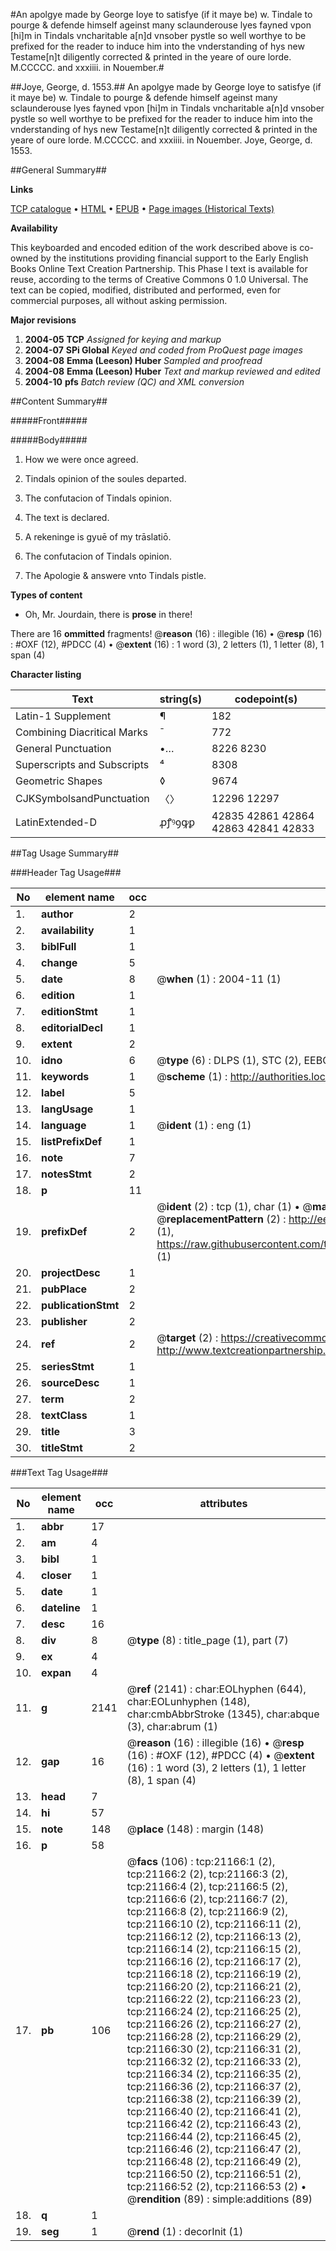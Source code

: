 #An apolgye made by George Ioye to satisfye (if it maye be) w. Tindale to pourge & defende himself ageinst many sclaunderouse lyes fayned vpon [hi]m in Tindals vncharitable a[n]d vnsober pystle so well worthye to be prefixed for the reader to induce him into the vnderstanding of hys new Testame[n]t diligently corrected & printed in the yeare of oure lorde. M.CCCCC. and xxxiiii. in Nouember.#

##Joye, George, d. 1553.##
An apolgye made by George Ioye to satisfye (if it maye be) w. Tindale to pourge & defende himself ageinst many sclaunderouse lyes fayned vpon [hi]m in Tindals vncharitable a[n]d vnsober pystle so well worthye to be prefixed for the reader to induce him into the vnderstanding of hys new Testame[n]t diligently corrected & printed in the yeare of oure lorde. M.CCCCC. and xxxiiii. in Nouember.
Joye, George, d. 1553.

##General Summary##

**Links**

[TCP catalogue](http://www.ota.ox.ac.uk/tcp/)  • 
[HTML](http://tei.it.ox.ac.uk/tcp/Texts-HTML/free/A04/A04693.html)  • 
[EPUB](http://tei.it.ox.ac.uk/tcp/Texts-EPUB/free/A04/A04693.epub) • 
[Page images (Historical Texts)](https://data.historicaltexts.jisc.ac.uk/view?pubId=eebo-99855664e&pageId=eebo-99855664e-21166-1)

**Availability**

This keyboarded and encoded edition of the
	       work described above is co-owned by the institutions
	       providing financial support to the Early English Books
	       Online Text Creation Partnership. This Phase I text is
	       available for reuse, according to the terms of Creative
	       Commons 0 1.0 Universal. The text can be copied,
	       modified, distributed and performed, even for
	       commercial purposes, all without asking permission.

**Major revisions**

1. __2004-05__ __TCP__ *Assigned for keying and markup*
1. __2004-07__ __SPi Global__ *Keyed and coded from ProQuest page images*
1. __2004-08__ __Emma (Leeson) Huber__ *Sampled and proofread*
1. __2004-08__ __Emma (Leeson) Huber__ *Text and markup reviewed and edited*
1. __2004-10__ __pfs__ *Batch review (QC) and XML conversion*

##Content Summary##

#####Front#####

#####Body#####

1. How we were once agreed.

1. Tindals opinion of the soules departed.

1. The confutacion of Tindals opinion.

1. The text is declared.

1. A rekeninge is gyuē of my trāslatiō.

1. The confutacion of Tindals opinion.

1. The Apologie & answere vnto Tindals pistle.

**Types of content**

  * Oh, Mr. Jourdain, there is **prose** in there!

There are 16 **ommitted** fragments! 
 @__reason__ (16) : illegible (16)  •  @__resp__ (16) : #OXF (12), #PDCC (4)  •  @__extent__ (16) : 1 word (3), 2 letters (1), 1 letter (8), 1 span (4)

**Character listing**


|Text|string(s)|codepoint(s)|
|---|---|---|
|Latin-1 Supplement|¶|182|
|Combining             Diacritical Marks|̄|772|
|General Punctuation|•…|8226 8230|
|Superscripts             and Subscripts|⁴|8308|
|Geometric Shapes|◊|9674|
|CJKSymbolsandPunctuation|〈〉|12296 12297|
|LatinExtended-D|ꝓꝭꝰꝯꝙꝑ|42835 42861 42864 42863 42841 42833|

##Tag Usage Summary##

###Header Tag Usage###

|No|element name|occ|attributes|
|---|---|---|---|
|1.|__author__|2||
|2.|__availability__|1||
|3.|__biblFull__|1||
|4.|__change__|5||
|5.|__date__|8| @__when__ (1) : 2004-11 (1)|
|6.|__edition__|1||
|7.|__editionStmt__|1||
|8.|__editorialDecl__|1||
|9.|__extent__|2||
|10.|__idno__|6| @__type__ (6) : DLPS (1), STC (2), EEBO-CITATION (1), PROQUEST (1), VID (1)|
|11.|__keywords__|1| @__scheme__ (1) : http://authorities.loc.gov/ (1)|
|12.|__label__|5||
|13.|__langUsage__|1||
|14.|__language__|1| @__ident__ (1) : eng (1)|
|15.|__listPrefixDef__|1||
|16.|__note__|7||
|17.|__notesStmt__|2||
|18.|__p__|11||
|19.|__prefixDef__|2| @__ident__ (2) : tcp (1), char (1)  •  @__matchPattern__ (2) : ([0-9\-]+):([0-9IVX]+) (1), (.+) (1)  •  @__replacementPattern__ (2) : http://eebo.chadwyck.com/downloadtiff?vid=$1&page=$2 (1), https://raw.githubusercontent.com/textcreationpartnership/Texts/master/tcpchars.xml#$1 (1)|
|20.|__projectDesc__|1||
|21.|__pubPlace__|2||
|22.|__publicationStmt__|2||
|23.|__publisher__|2||
|24.|__ref__|2| @__target__ (2) : https://creativecommons.org/publicdomain/zero/1.0/ (1), http://www.textcreationpartnership.org/docs/. (1)|
|25.|__seriesStmt__|1||
|26.|__sourceDesc__|1||
|27.|__term__|2||
|28.|__textClass__|1||
|29.|__title__|3||
|30.|__titleStmt__|2||


###Text Tag Usage###

|No|element name|occ|attributes|
|---|---|---|---|
|1.|__abbr__|17||
|2.|__am__|4||
|3.|__bibl__|1||
|4.|__closer__|1||
|5.|__date__|1||
|6.|__dateline__|1||
|7.|__desc__|16||
|8.|__div__|8| @__type__ (8) : title_page (1), part (7)|
|9.|__ex__|4||
|10.|__expan__|4||
|11.|__g__|2141| @__ref__ (2141) : char:EOLhyphen (644), char:EOLunhyphen (148), char:cmbAbbrStroke (1345), char:abque (3), char:abrum (1)|
|12.|__gap__|16| @__reason__ (16) : illegible (16)  •  @__resp__ (16) : #OXF (12), #PDCC (4)  •  @__extent__ (16) : 1 word (3), 2 letters (1), 1 letter (8), 1 span (4)|
|13.|__head__|7||
|14.|__hi__|57||
|15.|__note__|148| @__place__ (148) : margin (148)|
|16.|__p__|58||
|17.|__pb__|106| @__facs__ (106) : tcp:21166:1 (2), tcp:21166:2 (2), tcp:21166:3 (2), tcp:21166:4 (2), tcp:21166:5 (2), tcp:21166:6 (2), tcp:21166:7 (2), tcp:21166:8 (2), tcp:21166:9 (2), tcp:21166:10 (2), tcp:21166:11 (2), tcp:21166:12 (2), tcp:21166:13 (2), tcp:21166:14 (2), tcp:21166:15 (2), tcp:21166:16 (2), tcp:21166:17 (2), tcp:21166:18 (2), tcp:21166:19 (2), tcp:21166:20 (2), tcp:21166:21 (2), tcp:21166:22 (2), tcp:21166:23 (2), tcp:21166:24 (2), tcp:21166:25 (2), tcp:21166:26 (2), tcp:21166:27 (2), tcp:21166:28 (2), tcp:21166:29 (2), tcp:21166:30 (2), tcp:21166:31 (2), tcp:21166:32 (2), tcp:21166:33 (2), tcp:21166:34 (2), tcp:21166:35 (2), tcp:21166:36 (2), tcp:21166:37 (2), tcp:21166:38 (2), tcp:21166:39 (2), tcp:21166:40 (2), tcp:21166:41 (2), tcp:21166:42 (2), tcp:21166:43 (2), tcp:21166:44 (2), tcp:21166:45 (2), tcp:21166:46 (2), tcp:21166:47 (2), tcp:21166:48 (2), tcp:21166:49 (2), tcp:21166:50 (2), tcp:21166:51 (2), tcp:21166:52 (2), tcp:21166:53 (2)  •  @__rendition__ (89) : simple:additions (89)|
|18.|__q__|1||
|19.|__seg__|1| @__rend__ (1) : decorInit (1)|
